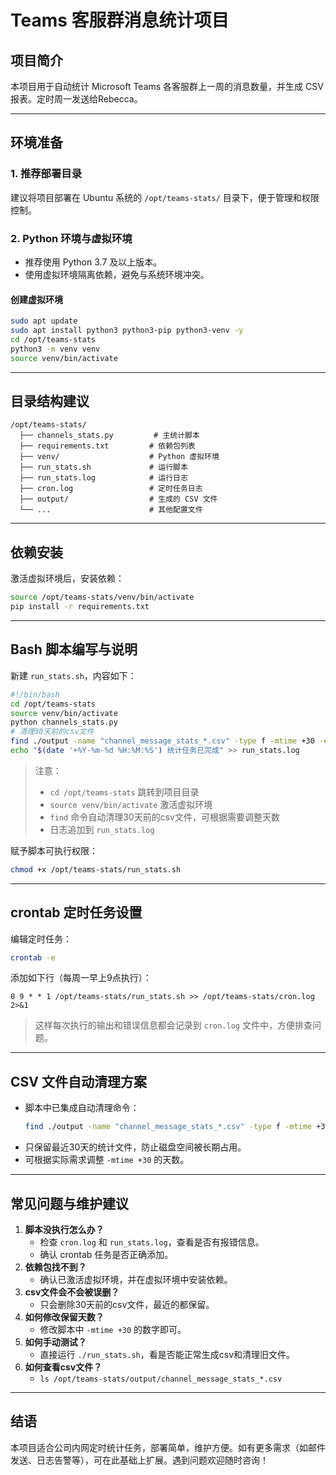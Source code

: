 # Teams 客服群消息统计项目

## 项目简介
本项目用于自动统计 Microsoft Teams 各客服群上一周的消息数量，并生成 CSV 报表。定时周一发送给Rebecca。

---

## 环境准备

### 1. 推荐部署目录
建议将项目部署在 Ubuntu 系统的 `/opt/teams-stats/` 目录下，便于管理和权限控制。

### 2. Python 环境与虚拟环境
- 推荐使用 Python 3.7 及以上版本。
- 使用虚拟环境隔离依赖，避免与系统环境冲突。

#### 创建虚拟环境
```bash
sudo apt update
sudo apt install python3 python3-pip python3-venv -y
cd /opt/teams-stats
python3 -m venv venv
source venv/bin/activate
```

---

## 目录结构建议
```
/opt/teams-stats/
  ├── channels_stats.py         # 主统计脚本
  ├── requirements.txt         # 依赖包列表
  ├── venv/                    # Python 虚拟环境
  ├── run_stats.sh             # 运行脚本
  ├── run_stats.log            # 运行日志
  ├── cron.log                 # 定时任务日志
  ├── output/                  # 生成的 CSV 文件
  └── ...                      # 其他配置文件
```

---

## 依赖安装

激活虚拟环境后，安装依赖：
```bash
source /opt/teams-stats/venv/bin/activate
pip install -r requirements.txt
```

---

## Bash 脚本编写与说明

新建 `run_stats.sh`，内容如下：
```bash
#!/bin/bash
cd /opt/teams-stats
source venv/bin/activate
python channels_stats.py
# 清理30天前的csv文件
find ./output -name "channel_message_stats_*.csv" -type f -mtime +30 -exec rm -f {} \;
echo "$(date '+%Y-%m-%d %H:%M:%S') 统计任务已完成" >> run_stats.log
```
> 注意：
> - `cd /opt/teams-stats` 跳转到项目目录
> - `source venv/bin/activate` 激活虚拟环境
> - `find` 命令自动清理30天前的csv文件，可根据需要调整天数
> - 日志追加到 `run_stats.log`

赋予脚本可执行权限：
```bash
chmod +x /opt/teams-stats/run_stats.sh
```

---

## crontab 定时任务设置

编辑定时任务：
```bash
crontab -e
```
添加如下行（每周一早上9点执行）：
```
0 9 * * 1 /opt/teams-stats/run_stats.sh >> /opt/teams-stats/cron.log 2>&1
```
> 这样每次执行的输出和错误信息都会记录到 `cron.log` 文件中，方便排查问题。

---

## CSV 文件自动清理方案

- 脚本中已集成自动清理命令：
  ```bash
  find ./output -name "channel_message_stats_*.csv" -type f -mtime +30 -exec rm -f {} \;
  ```
- 只保留最近30天的统计文件，防止磁盘空间被长期占用。
- 可根据实际需求调整 `-mtime +30` 的天数。

---

## 常见问题与维护建议

1. **脚本没执行怎么办？**
   - 检查 `cron.log` 和 `run_stats.log`，查看是否有报错信息。
   - 确认 crontab 任务是否正确添加。
2. **依赖包找不到？**
   - 确认已激活虚拟环境，并在虚拟环境中安装依赖。
3. **csv文件会不会被误删？**
   - 只会删除30天前的csv文件，最近的都保留。
4. **如何修改保留天数？**
   - 修改脚本中 `-mtime +30` 的数字即可。
5. **如何手动测试？**
   - 直接运行 `./run_stats.sh`，看是否能正常生成csv和清理旧文件。
6. **如何查看csv文件？**
   - `ls /opt/teams-stats/output/channel_message_stats_*.csv`

---

## 结语

本项目适合公司内网定时统计任务，部署简单，维护方便。如有更多需求（如邮件发送、日志告警等），可在此基础上扩展。遇到问题欢迎随时咨询！ 